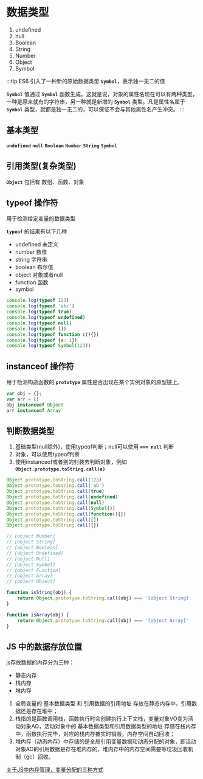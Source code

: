 # 数据类型

1. undefined
2. null
3. Boolean
4. String
5. Number
6. Object
7. Symbol

:::tip
ES6 引入了一种新的原始数据类型 **`Symbol`**，表示独一无二的值

**`Symbol`** 值通过 **`Symbol`** 函数生成。这就是说，对象的属性名现在可以有两种类型，一种是原来就有的字符串，另一种就是新增的 **`Symbol`** 类型。凡是属性名属于 **`Symbol`** 类型，就都是独一无二的，可以保证不会与其他属性名产生冲突。
:::

## 基本类型

**`undefined`** **`null`** **`Boolean`** **`Number`** **`String`** **`Symbol`** 

## 引用类型(复杂类型)

**`Object`** 包括有 数组、函数、对象

## typeof 操作符

用于检测给定变量的数据类型

**`typeof`** 的结果有以下几种

- undefined 未定义
- number 数值
- string 字符串
- boolean 布尔值
- object 对象或者null
- function 函数
- symbol

```javascript
console.log(typeof 123)
console.log(typeof 'abc')
console.log(typeof true)
console.log(typeof undefined)
console.log(typeof null)
console.log(typeof [])
console.log(typeof function c(){})
console.log(typeof {a: 1})
console.log(typeof Symbol(123))
```

## instanceof 操作符

用于检测构造函数的 **`prototype`** 属性是否出现在某个实例对象的原型链上。

```javascript
var obj = {};
var arr = []
obj instanceof Object
arr instanceof Array
```

## 判断数据类型

1. 基础类型(null除外)，使用typeof判断；null可以使用 **`=== null`** 判断
2. 对象，可以使用typeof判断
3. 使用instanceof或者别的封装去判断对象，例如 **`Object.prototype.toString.call(a)`**

```javascript
Object.prototype.toString.call(123)
Object.prototype.toString.call('ab')
Object.prototype.toString.call(true)
Object.prototype.toString.call(undefined)
Object.prototype.toString.call(null)
Object.prototype.toString.call(Symbol())
Object.prototype.toString.call(function(){})
Object.prototype.toString.call([])
Object.prototype.toString.call({})

// [object Number]
// [object String]
// [object Boolean]
// [object Undefined]
// [object Null]
// [object Symbol]
// [object Function]
// [object Array]
// [object Object]

function isString(obj) {
    return Object.prototype.toString.call(obj) === '[object String]'
}

function isArray(obj) {
    return Object.prototype.toString.call(obj) === '[object Array]'
}
```

## JS 中的数据存放位置

js存放数据的内存分为三种：

- 静态内存
- 栈内存
- 堆内存

1. 全局变量的 基本数据类型 和 引用数据的引用地址 存放在静态内存中，引用数据还是存在堆中；
2. 栈指的是函数调用栈，函数执行时会创建执行上下文栈，变量对象VO变为活动对象AO，活动对象中的 基本数据类型和引用数据类型的地址 存储在栈内存中，函数执行完毕，对应的栈内存被实时销毁，内存空间自动回收；
3. 堆内存（动态内存）中存储的是全局引用变量数据和动态分配的对象，即活动对象AO的引用数据是存在堆内存的，堆内存中的内存空间需要等垃圾回收机制（gc）回收。

[关于JS中内存管理，变量分配的三种方式](https://www.zhihu.com/pin/1360352395470495744?utm_source=wechat_session&utm_medium=social&utm_oi=861330616749281280)
